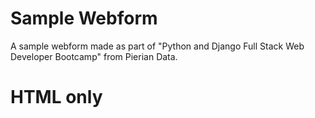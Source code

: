 # Sample Webform
A sample webform made as part of "Python and Django Full Stack Web Developer Bootcamp" from Pierian Data.
# HTML only
